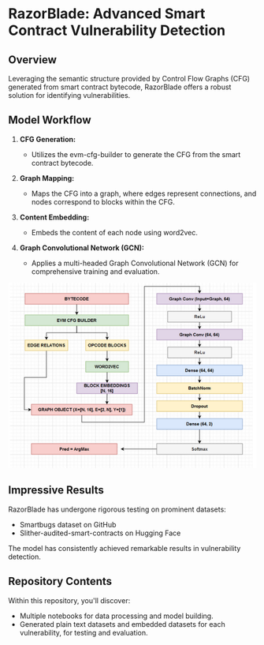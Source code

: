 # RazorBlade: Advanced Smart Contract Vulnerability Detection

## Overview

Leveraging the semantic structure provided by Control Flow Graphs (CFG) generated from smart contract bytecode, RazorBlade offers a robust solution for identifying vulnerabilities.

## Model Workflow

1. **CFG Generation:**
   - Utilizes the evm-cfg-builder to generate the CFG from the smart contract bytecode.

2. **Graph Mapping:**
   - Maps the CFG into a graph, where edges represent connections, and nodes correspond to blocks within the CFG.

3. **Content Embedding:**
   - Embeds the content of each node using word2vec.

4. **Graph Convolutional Network (GCN):**
   - Applies a multi-headed Graph Convolutional Network (GCN) for comprehensive training and evaluation.
  
![alt text](https://github.com/F1xedbot/RazorBlade/blob/main/RazorBlade_workflow.png?raw=true)

## Impressive Results

RazorBlade has undergone rigorous testing on prominent datasets:
- Smartbugs dataset on GitHub
- Slither-audited-smart-contracts on Hugging Face

The model has consistently achieved remarkable results in vulnerability detection.

## Repository Contents

Within this repository, you'll discover:
- Multiple notebooks for data processing and model building.
- Generated plain text datasets and embedded datasets for each vulnerability, for testing and evaluation.
